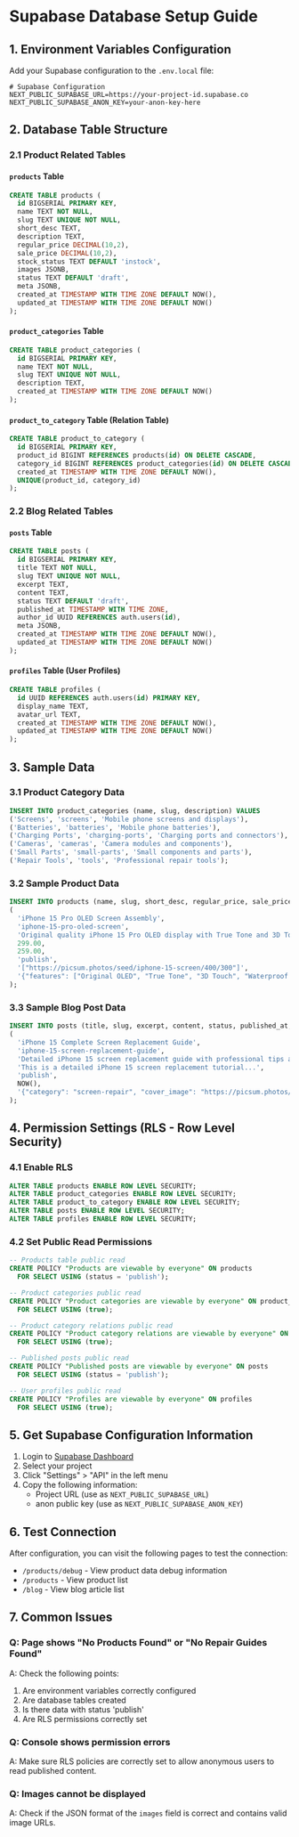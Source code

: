 # Supabase Database Setup Guide

## 1. Environment Variables Configuration

Add your Supabase configuration to the `.env.local` file:

```env
# Supabase Configuration
NEXT_PUBLIC_SUPABASE_URL=https://your-project-id.supabase.co
NEXT_PUBLIC_SUPABASE_ANON_KEY=your-anon-key-here
```

## 2. Database Table Structure

### 2.1 Product Related Tables

#### `products` Table
```sql
CREATE TABLE products (
  id BIGSERIAL PRIMARY KEY,
  name TEXT NOT NULL,
  slug TEXT UNIQUE NOT NULL,
  short_desc TEXT,
  description TEXT,
  regular_price DECIMAL(10,2),
  sale_price DECIMAL(10,2),
  stock_status TEXT DEFAULT 'instock',
  images JSONB,
  status TEXT DEFAULT 'draft',
  meta JSONB,
  created_at TIMESTAMP WITH TIME ZONE DEFAULT NOW(),
  updated_at TIMESTAMP WITH TIME ZONE DEFAULT NOW()
);
```

#### `product_categories` Table
```sql
CREATE TABLE product_categories (
  id BIGSERIAL PRIMARY KEY,
  name TEXT NOT NULL,
  slug TEXT UNIQUE NOT NULL,
  description TEXT,
  created_at TIMESTAMP WITH TIME ZONE DEFAULT NOW()
);
```

#### `product_to_category` Table (Relation Table)
```sql
CREATE TABLE product_to_category (
  id BIGSERIAL PRIMARY KEY,
  product_id BIGINT REFERENCES products(id) ON DELETE CASCADE,
  category_id BIGINT REFERENCES product_categories(id) ON DELETE CASCADE,
  created_at TIMESTAMP WITH TIME ZONE DEFAULT NOW(),
  UNIQUE(product_id, category_id)
);
```

### 2.2 Blog Related Tables

#### `posts` Table
```sql
CREATE TABLE posts (
  id BIGSERIAL PRIMARY KEY,
  title TEXT NOT NULL,
  slug TEXT UNIQUE NOT NULL,
  excerpt TEXT,
  content TEXT,
  status TEXT DEFAULT 'draft',
  published_at TIMESTAMP WITH TIME ZONE,
  author_id UUID REFERENCES auth.users(id),
  meta JSONB,
  created_at TIMESTAMP WITH TIME ZONE DEFAULT NOW(),
  updated_at TIMESTAMP WITH TIME ZONE DEFAULT NOW()
);
```

#### `profiles` Table (User Profiles)
```sql
CREATE TABLE profiles (
  id UUID REFERENCES auth.users(id) PRIMARY KEY,
  display_name TEXT,
  avatar_url TEXT,
  created_at TIMESTAMP WITH TIME ZONE DEFAULT NOW(),
  updated_at TIMESTAMP WITH TIME ZONE DEFAULT NOW()
);
```

## 3. Sample Data

### 3.1 Product Category Data
```sql
INSERT INTO product_categories (name, slug, description) VALUES
('Screens', 'screens', 'Mobile phone screens and displays'),
('Batteries', 'batteries', 'Mobile phone batteries'),
('Charging Ports', 'charging-ports', 'Charging ports and connectors'),
('Cameras', 'cameras', 'Camera modules and components'),
('Small Parts', 'small-parts', 'Small components and parts'),
('Repair Tools', 'tools', 'Professional repair tools');
```

### 3.2 Sample Product Data
```sql
INSERT INTO products (name, slug, short_desc, regular_price, sale_price, status, images, meta) VALUES
(
  'iPhone 15 Pro OLED Screen Assembly',
  'iphone-15-pro-oled-screen',
  'Original quality iPhone 15 Pro OLED display with True Tone and 3D Touch support.',
  299.00,
  259.00,
  'publish',
  '["https://picsum.photos/seed/iphone-15-screen/400/300"]',
  '{"features": ["Original OLED", "True Tone", "3D Touch", "Waterproof Seal"]}'
);
```

### 3.3 Sample Blog Post Data
```sql
INSERT INTO posts (title, slug, excerpt, content, status, published_at, meta) VALUES
(
  'iPhone 15 Complete Screen Replacement Guide',
  'iphone-15-screen-replacement-guide',
  'Detailed iPhone 15 screen replacement guide with professional tips and common pitfall prevention methods.',
  'This is a detailed iPhone 15 screen replacement tutorial...',
  'publish',
  NOW(),
  '{"category": "screen-repair", "cover_image": "https://picsum.photos/seed/iphone-15-screen/800/600"}'
);
```

## 4. Permission Settings (RLS - Row Level Security)

### 4.1 Enable RLS
```sql
ALTER TABLE products ENABLE ROW LEVEL SECURITY;
ALTER TABLE product_categories ENABLE ROW LEVEL SECURITY;
ALTER TABLE product_to_category ENABLE ROW LEVEL SECURITY;
ALTER TABLE posts ENABLE ROW LEVEL SECURITY;
ALTER TABLE profiles ENABLE ROW LEVEL SECURITY;
```

### 4.2 Set Public Read Permissions
```sql
-- Products table public read
CREATE POLICY "Products are viewable by everyone" ON products
  FOR SELECT USING (status = 'publish');

-- Product categories public read
CREATE POLICY "Product categories are viewable by everyone" ON product_categories
  FOR SELECT USING (true);

-- Product category relations public read
CREATE POLICY "Product category relations are viewable by everyone" ON product_to_category
  FOR SELECT USING (true);

-- Published posts public read
CREATE POLICY "Published posts are viewable by everyone" ON posts
  FOR SELECT USING (status = 'publish');

-- User profiles public read
CREATE POLICY "Profiles are viewable by everyone" ON profiles
  FOR SELECT USING (true);
```

## 5. Get Supabase Configuration Information

1. Login to [Supabase Dashboard](https://app.supabase.com/)
2. Select your project
3. Click "Settings" > "API" in the left menu
4. Copy the following information:
   - Project URL (use as `NEXT_PUBLIC_SUPABASE_URL`)
   - anon public key (use as `NEXT_PUBLIC_SUPABASE_ANON_KEY`)

## 6. Test Connection

After configuration, you can visit the following pages to test the connection:
- `/products/debug` - View product data debug information
- `/products` - View product list
- `/blog` - View blog article list

## 7. Common Issues

### Q: Page shows "No Products Found" or "No Repair Guides Found"
A: Check the following points:
1. Are environment variables correctly configured
2. Are database tables created
3. Is there data with status 'publish'
4. Are RLS permissions correctly set

### Q: Console shows permission errors
A: Make sure RLS policies are correctly set to allow anonymous users to read published content.

### Q: Images cannot be displayed
A: Check if the JSON format of the `images` field is correct and contains valid image URLs.
